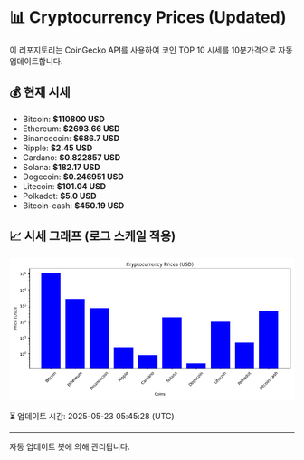 
# 📊 Cryptocurrency Prices (Updated)

이 리포지토리는 CoinGecko API를 사용하여 코인 TOP 10 시세를 10분가격으로 자동 업데이트합니다.

## 💰 현재 시세
- Bitcoin: **$110800 USD**
- Ethereum: **$2693.66 USD**
- Binancecoin: **$686.7 USD**
- Ripple: **$2.45 USD**
- Cardano: **$0.822857 USD**
- Solana: **$182.17 USD**
- Dogecoin: **$0.246951 USD**
- Litecoin: **$101.04 USD**
- Polkadot: **$5.0 USD**
- Bitcoin-cash: **$450.19 USD**

## 📈 시세 그래프 (로그 스케일 적용)
![Crypto Prices](crypto_prices.png)

⏳ 업데이트 시간: 2025-05-23 05:45:28 (UTC)

---
자동 업데이트 봇에 의해 관리됩니다.

